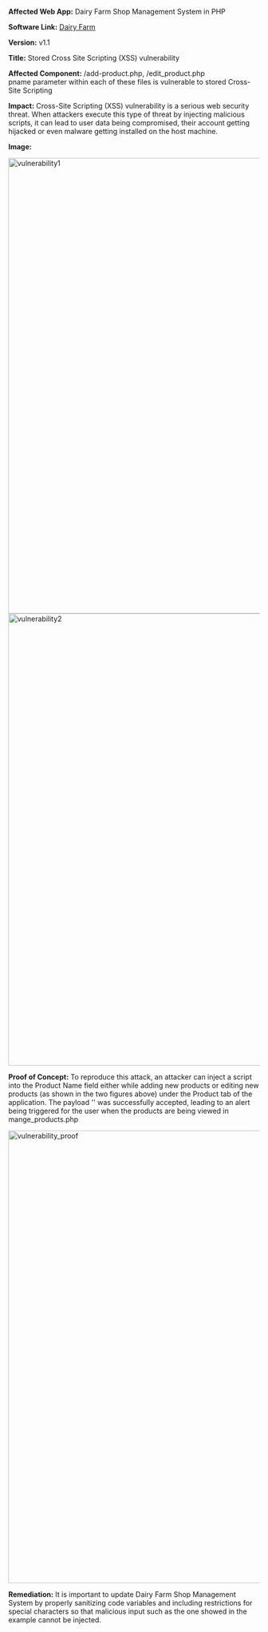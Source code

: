 **Affected Web App:** Dairy Farm Shop Management System in PHP

**Software Link:** [Dairy Farm](https://phpgurukul.com/dairy-farm-shop-management-system-using-php-and-mysql/#google_vignette)

**Version:** v1.1

**Title:** Stored Cross Site Scripting (XSS) vulnerability

**Affected Component:** /add-product.php, /edit_product.php
<br> pname parameter within each of these files is vulnerable to stored Cross-Site Scripting

**Impact:** Cross-Site Scripting (XSS) vulnerability is a serious web security threat. When attackers execute this type of threat by injecting malicious scripts, it can lead to user data being compromised, their account getting hijacked or even malware getting installed on the host machine.

**Image:**

<img width="913" alt="vulnerability1" src="https://github.com/user-attachments/assets/0a2a34a8-fd0f-488f-b526-f47dfd93d953"> 

<img width="906" alt="vulnerability2" src="https://github.com/user-attachments/assets/fff3f608-f437-4858-9834-633c04bf7c22">


**Proof of Concept:** To reproduce this attack, an attacker can inject a script into the Product Name field either while adding new products or editing new products (as shown in the two figures above) under the Product tab of the application. The payload '<script>alert(1)</script>' was successfully accepted, leading to an alert being triggered for the user when the products are being viewed in mange_products.php


<img width="907" alt="vulnerability_proof" src="https://github.com/user-attachments/assets/17039174-5e72-4d13-9550-57a086db5f54">


**Remediation:** It is important to update Dairy Farm Shop Management System by properly sanitizing code variables and including restrictions for special characters so that malicious input such as the one showed in the example cannot be injected.

